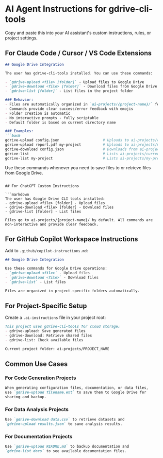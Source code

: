 # AI Agent Instructions for gdrive-cli-tools

Copy and paste this into your AI assistant's custom instructions, rules, or project settings.

## For Claude Code / Cursor / VS Code Extensions

```markdown
## Google Drive Integration

The user has gdrive-cli-tools installed. You can use these commands:

- `gdrive-upload <file> [folder]` - Upload files to Google Drive
- `gdrive-download <file> [folder]` - Download files from Google Drive  
- `gdrive-list [folder]` - List files in the project folder

### Behavior:
- Files are automatically organized in `ai-projects/{project-name}/` folders
- Commands provide clear success/error feedback with emojis
- Folder creation is automatic
- No interactive prompts - fully scriptable
- Default folder is based on current directory name

### Examples:
```bash
gdrive-upload config.json                    # Uploads to ai-projects/current-dir/
gdrive-upload report.pdf my-project          # Uploads to ai-projects/my-project/
gdrive-download config.json                  # Downloads from ai-projects/current-dir/
gdrive-list                                  # Lists ai-projects/current-dir/
gdrive-list my-project                       # Lists ai-projects/my-project/
```

Use these commands whenever you need to save files to or retrieve files from Google Drive.
```

## For ChatGPT Custom Instructions

```markdown
The user has Google Drive CLI tools installed:
- gdrive-upload <file> [folder] - Upload files
- gdrive-download <file> [folder] - Download files  
- gdrive-list [folder] - List files

Files go to ai-projects/{project-name}/ by default. All commands are non-interactive and provide clear feedback.
```

## For GitHub Copilot Workspace Instructions

Add to `.github/copilot-instructions.md`:

```markdown
## Google Drive Integration

Use these commands for Google Drive operations:
- `gdrive-upload <file>` - Upload files
- `gdrive-download <file>` - Download files
- `gdrive-list` - List files

Files are organized in project-specific folders automatically.
```

## For Project-Specific Setup

Create a `.ai-instructions` file in your project root:

```markdown
This project uses gdrive-cli-tools for cloud storage:
- gdrive-upload: Save generated files
- gdrive-download: Retrieve shared files
- gdrive-list: Check available files

Current project folder: ai-projects/PROJECT_NAME
```

## Common Use Cases

### For Code Generation Projects
```markdown
When generating configuration files, documentation, or data files, 
use `gdrive-upload filename.ext` to save them to Google Drive for 
sharing and backup.
```

### For Data Analysis Projects
```markdown
Use `gdrive-download data.csv` to retrieve datasets and 
`gdrive-upload results.json` to save analysis results.
```

### For Documentation Projects
```markdown
Use `gdrive-upload README.md` to backup documentation and 
`gdrive-list docs` to see available documentation files.
```